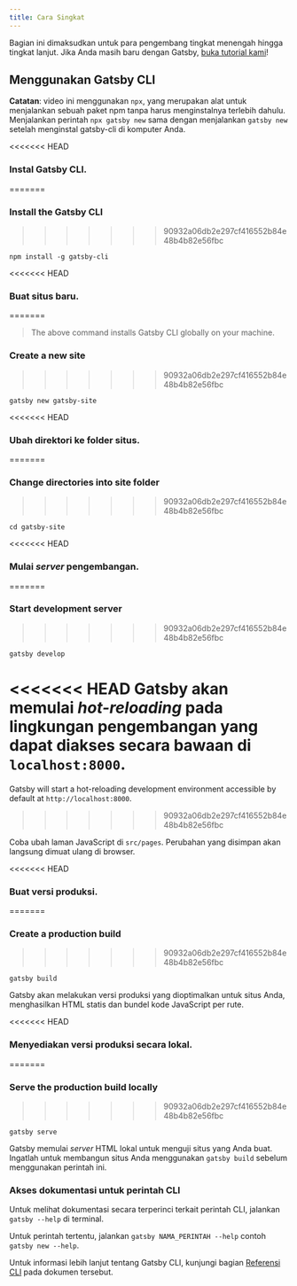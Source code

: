 ```yaml
---
title: Cara Singkat
---
```


Bagian ini dimaksudkan untuk para pengembang tingkat menengah hingga tingkat lanjut. Jika Anda masih baru dengan Gatsby, [buka tutorial kami](/tutorial/)!

## Menggunakan Gatsby CLI

<EggheadEmbed
  lessonLink="https://egghead.io/lessons/gatsby-quick-start-with-gatsby-create-develop-and-build-gatsby-sites-from-the-command-line"
  lessonTitle="Quick Start with Gatsby: Create, Develop, and Build Gatsby Sites From the Command Line"
/>

**Catatan**: video ini menggunakan `npx`, yang merupakan alat untuk menjalankan sebuah paket npm tanpa harus menginstalnya terlebih dahulu. Menjalankan perintah `npx gatsby new` sama dengan menjalankan `gatsby new` setelah menginstal gatsby-cli di komputer Anda.

<<<<<<< HEAD
### Instal Gatsby CLI.
=======
### Install the Gatsby CLI
>>>>>>> 90932a06db2e297cf416552b84e48b4b82e56fbc

```shell
npm install -g gatsby-cli
```

<<<<<<< HEAD
### Buat situs baru.
=======
> The above command installs Gatsby CLI globally on your machine.

### Create a new site
>>>>>>> 90932a06db2e297cf416552b84e48b4b82e56fbc

```shell
gatsby new gatsby-site
```

<<<<<<< HEAD
### Ubah direktori ke folder situs.
=======
### Change directories into site folder
>>>>>>> 90932a06db2e297cf416552b84e48b4b82e56fbc

```shell
cd gatsby-site
```

<<<<<<< HEAD
### Mulai *server* pengembangan.
=======
### Start development server
>>>>>>> 90932a06db2e297cf416552b84e48b4b82e56fbc

```shell
gatsby develop
```

<<<<<<< HEAD
Gatsby akan memulai *hot-reloading* pada lingkungan pengembangan yang dapat diakses secara bawaan di `localhost:8000`.
=======
Gatsby will start a hot-reloading development environment accessible by default at `http://localhost:8000`.
>>>>>>> 90932a06db2e297cf416552b84e48b4b82e56fbc

Coba ubah laman JavaScript di `src/pages`. Perubahan yang disimpan akan langsung dimuat ulang di browser.

<<<<<<< HEAD
### Buat versi produksi.
=======
### Create a production build
>>>>>>> 90932a06db2e297cf416552b84e48b4b82e56fbc

```shell
gatsby build
```

Gatsby akan melakukan versi produksi yang dioptimalkan untuk situs Anda, menghasilkan HTML statis dan bundel kode JavaScript per rute.

<<<<<<< HEAD
### Menyediakan versi produksi secara lokal.
=======
### Serve the production build locally
>>>>>>> 90932a06db2e297cf416552b84e48b4b82e56fbc

```shell
gatsby serve
```

Gatsby memulai *server* HTML lokal untuk menguji situs yang Anda buat. Ingatlah untuk membangun situs Anda menggunakan `gatsby build` sebelum menggunakan perintah ini.

### Akses dokumentasi untuk perintah CLI

Untuk melihat dokumentasi secara terperinci terkait perintah CLI, jalankan `gatsby --help` di terminal.

Untuk perintah tertentu, jalankan `gatsby NAMA_PERINTAH --help` contoh `gatsby new --help`.

Untuk informasi lebih lanjut tentang Gatsby CLI, kunjungi bagian [Referensi CLI](/docs/gatsby-cli/) pada dokumen tersebut.
